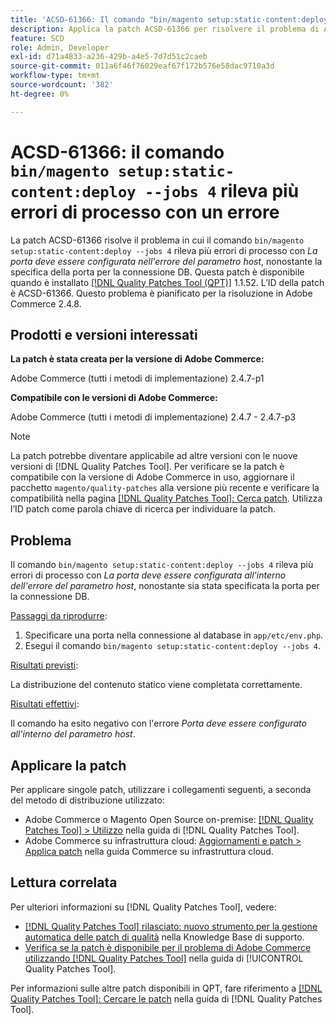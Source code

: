 ```yaml
---
title: 'ACSD-61366: Il comando "bin/magento setup:static-content:deploy —jobs 4" riscontra più errori di processo con un errore'
description: Applica la patch ACSD-61366 per risolvere il problema di Adobe Commerce in cui il comando "bin/magento setup:static-content:deploy —jobs 4" riscontra più errori di processo con l’errore *Port must be configured within the host parameter*, nonostante sia stata specificata la porta per la connessione DB.
feature: SCD
role: Admin, Developer
exl-id: d71a4833-a236-429b-a4e5-7d7d51c2caeb
source-git-commit: 011a6f46f76029eaf67f172b576e58dac9710a3d
workflow-type: tm+mt
source-wordcount: '382'
ht-degree: 0%

---
```


# ACSD-61366: il comando `bin/magento setup:static-content:deploy --jobs 4` rileva più errori di processo con un errore

La patch ACSD-61366 risolve il problema in cui il comando `bin/magento setup:static-content:deploy --jobs 4` rileva più errori di processo con *La porta deve essere configurata nell&#39;errore del parametro host*, nonostante la specifica della porta per la connessione DB. Questa patch è disponibile quando è installato [[!DNL Quality Patches Tool (QPT)]](https://experienceleague.adobe.com/it/docs/commerce-operations/tools/quality-patches-tool/quality-patches-tool-to-self-serve-quality-patches) 1.1.52. L’ID della patch è ACSD-61366. Questo problema è pianificato per la risoluzione in Adobe Commerce 2.4.8.

## Prodotti e versioni interessati

**La patch è stata creata per la versione di Adobe Commerce:**

Adobe Commerce (tutti i metodi di implementazione) 2.4.7-p1

**Compatibile con le versioni di Adobe Commerce:**

Adobe Commerce (tutti i metodi di implementazione) 2.4.7 - 2.4.7-p3

>[!NOTE]
>
>La patch potrebbe diventare applicabile ad altre versioni con le nuove versioni di [!DNL Quality Patches Tool]. Per verificare se la patch è compatibile con la versione di Adobe Commerce in uso, aggiornare il pacchetto `magento/quality-patches` alla versione più recente e verificare la compatibilità nella pagina [[!DNL Quality Patches Tool]: Cerca patch](https://experienceleague.adobe.com/tools/commerce-quality-patches/index.html?lang=it). Utilizza l’ID patch come parola chiave di ricerca per individuare la patch.

## Problema

Il comando `bin/magento setup:static-content:deploy --jobs 4` rileva più errori di processo con *La porta deve essere configurata all&#39;interno dell&#39;errore del parametro host*, nonostante sia stata specificata la porta per la connessione DB.

<u>Passaggi da riprodurre</u>:

1. Specificare una porta nella connessione al database in `app/etc/env.php`.
1. Esegui il comando `bin/magento setup:static-content:deploy --jobs 4`.

<u>Risultati previsti</u>:

La distribuzione del contenuto statico viene completata correttamente.

<u>Risultati effettivi</u>:

Il comando ha esito negativo con l&#39;errore *Porta deve essere configurato all&#39;interno del parametro host*.

## Applicare la patch

Per applicare singole patch, utilizzare i collegamenti seguenti, a seconda del metodo di distribuzione utilizzato:

* Adobe Commerce o Magento Open Source on-premise: [[!DNL Quality Patches Tool] > Utilizzo](/help/tools/quality-patches-tool/usage.md) nella guida di [!DNL Quality Patches Tool].
* Adobe Commerce su infrastruttura cloud: [Aggiornamenti e patch > Applica patch](https://experienceleague.adobe.com/docs/commerce-cloud-service/user-guide/develop/upgrade/apply-patches.html?lang=it) nella guida Commerce su infrastruttura cloud.

## Lettura correlata

Per ulteriori informazioni su [!DNL Quality Patches Tool], vedere:

* [[!DNL Quality Patches Tool] rilasciato: nuovo strumento per la gestione automatica delle patch di qualità](https://experienceleague.adobe.com/it/docs/commerce-operations/tools/quality-patches-tool/quality-patches-tool-to-self-serve-quality-patches) nella Knowledge Base di supporto.
* [Verifica se la patch è disponibile per il problema di Adobe Commerce utilizzando  [!DNL Quality Patches Tool]](/help/tools/quality-patches-tool/patches-available-in-qpt/check-patch-for-magento-issue-with-magento-quality-patches.md) nella guida di [!UICONTROL Quality Patches Tool].


Per informazioni sulle altre patch disponibili in QPT, fare riferimento a [[!DNL Quality Patches Tool]: Cercare le patch](https://experienceleague.adobe.com/tools/commerce-quality-patches/index.html?lang=it) nella guida di [!DNL Quality Patches Tool].
